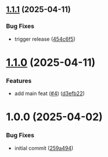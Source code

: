 ## [1.1.1](https://github.com/34j/ag-psd-psdtool/compare/v1.1.0...v1.1.1) (2025-04-11)


### Bug Fixes

* trigger release ([454c6f5](https://github.com/34j/ag-psd-psdtool/commit/454c6f56e09d431cfdf1866c7069ffa735482a64))

# [1.1.0](https://github.com/34j/ag-psd-psdtool/compare/v1.0.0...v1.1.0) (2025-04-11)


### Features

* add main feat ([#4](https://github.com/34j/ag-psd-psdtool/issues/4)) ([d3efb22](https://github.com/34j/ag-psd-psdtool/commit/d3efb226e1f84334da512b19b1b3f8c632964929))

# 1.0.0 (2025-04-02)


### Bug Fixes

* initial commit ([259a494](https://github.com/34j/ag-psd-psdtool/commit/259a4947cae609cd4cdaacbc1c73178d0f0feba9))
